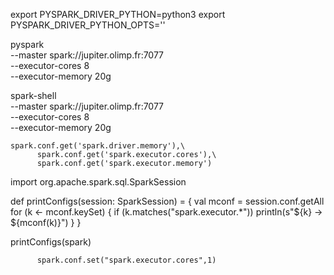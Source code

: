 
export PYSPARK_DRIVER_PYTHON=python3
export PYSPARK_DRIVER_PYTHON_OPTS=''

pyspark \
    --master spark://jupiter.olimp.fr:7077 \
    --executor-cores 8 \
    --executor-memory 20g

spark-shell \
    --master spark://jupiter.olimp.fr:7077 \
    --executor-cores 8 \
    --executor-memory 20g


    spark.conf.get('spark.driver.memory'),\
          spark.conf.get('spark.executor.cores'),\
          spark.conf.get('spark.executor.memory')




import org.apache.spark.sql.SparkSession

def printConfigs(session: SparkSession) = {
  val mconf = session.conf.getAll
  for (k <- mconf.keySet) {
      if (k.matches("spark.executor.*"))
           println(s"${k} -> ${mconf(k)}")
    }
}

printConfigs(spark)




          spark.conf.set("spark.executor.cores",1)
